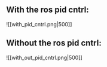 
## With the ros pid cntrl:

![[with_pid_cntrl.png|500]]


## Without the ros pid cntrl:

![[with_out_pid_cntrl.png|500]]

